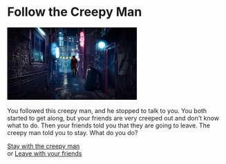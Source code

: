 # Follow the Creepy Man

![](Alley.jpg)

You followed this creepy man, and he stopped to talk to you. You both started to get along, but your friends are very creeped out and don't know what to do. Then your friends told you that they are going to leave. The creepy man told you to stay. What do you do?

[Stay with the creepy man](enter-slaughter-house)   
or
[Leave with your friends](hit-by-wrecking-ball)
